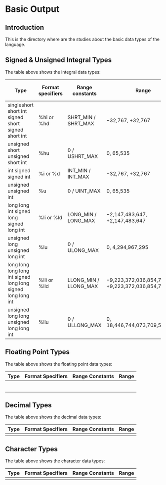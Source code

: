 # Basic Output

## Introduction

This is the directory where are the studies about the basic data types of the language.


## Signed & Unsigned Integral Types

The table above shows the integral data types:

<table>
    <thead>
        <th>Type</th>
        <th>Format specifiers</th>
        <th>Range constants</th>
        <th>Range</th>
        <th>Suffix for decimal constants</th>
    </thead>
    <tbody>
        <tr>
            <td>
                singleshort
                short int
                signed short
                signed short int
            </td>
            <td>%hi or %hd</td>
            <td>SHRT_MIN / SHRT_MAX</td>
            <td>−32,767, +32,767</td>
            <td></td>
        </tr>
        <tr>
            <td>
                unsigned short
                unsigned short int
            </td>
            <td>%hu</td>
            <td>0 / USHRT_MAX</td>
            <td>0, 65,535</td>
            <td></td>
        </tr>
        <tr>
            <td>
                int
                signed
                signed int
            </td>
            <td>%i or %d</td>
            <td>INT_MIN / INT_MAX</td>
            <td>−32,767, +32,767</td>
            <td></td>
        </tr>
        <tr>
            <td>
                unsigned
                unsigned int
            </td>
            <td>%u</td>
            <td>0 / UINT_MAX</td>
            <td>0, 65,535</td>
            <td>u or U</td>
        </tr>
        <tr>
            <td>
                long
                long int
                signed long
                signed long int
            </td>
            <td>%li or %ld</td>
            <td>LONG_MIN / LONG_MAX</td>
            <td>−2,147,483,647, +2,147,483,647</td>
            <td>l or L</td>
        </tr>
        <tr>
            <td>
                unsigned long
                unsigned long int 
            </td>
            <td>%lu</td>
            <td>0 / ULONG_MAX</td>
            <td>0, 4,294,967,295</td>
            <td>both u or U and l or L</td>
        </tr>
        <tr>
            <td>
                long long
                long long int
                signed long long
                signed long long int
            </td>
            <td>%lli or %lld</td>
            <td>LLONG_MIN / LLONG_MAX</td>
            <td>−9,223,372,036,854,775,807, +9,223,372,036,854,775,807</td>
            <td>ll or LL</td>
        </tr>
        <tr>
            <td>
                unsigned long long
                unsigned long long int
            </td>
            <td>%llu</td>
            <td>0 / ULLONG_MAX</td>
            <td>0, 18,446,744,073,709,551,615</td>
            <td>both u or U and ll or LL</td>
        </tr>
    </tbody>
</table>


## Floating Point Types

The table above shows the floating point data types:

<table>
    <thead>
        <th>Type</th>
        <th>Format Specifiers</th>
        <th>Range Constants</th>
        <th>Range</th>
    </thead>
    <tbody>
        <tr>
            <td></td>
            <td></td>
            <td></td>
            <td></td>
        </tr>
        <tr>
            <td></td>
            <td></td>
            <td></td>
            <td></td>
        </tr>
        <tr>
            <td></td>
            <td></td>
            <td></td>
            <td></td>
        </tr>
        <tr>
            <td></td>
            <td></td>
            <td></td>
            <td></td>
        </tr>
        <tr>
            <td></td>
            <td></td>
            <td></td>
            <td></td>
        </tr>
        <tr>
            <td></td>
            <td></td>
            <td></td>
            <td></td>
        </tr>
    </tbody>
</table>


## Decimal Types

The table above shows the decimal data types:

<table>
    <thead>
        <th>Type</th>
        <th>Format Specifiers</th>
        <th>Range Constants</th>
        <th>Range</th>
    </thead>
    <tbody>
        <tr>
            <td></td>
            <td></td>
            <td></td>
            <td></td>
        </tr>
    </tbody>
</table>


## Character Types

The table above shows the character data types:

<table>
    <thead>
        <th>Type</th>
        <th>Format Specifiers</th>
        <th>Range Constants</th>
        <th>Range</th>
    </thead>
    <tbody>
        <tr>
            <td></td>
            <td></td>
            <td></td>
            <td></td>
        </tr>
    </tbody>
</table>